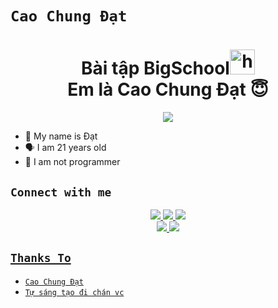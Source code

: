 # ```Cao Chung Đạt```
<p align="center">
<h1 align="center">Bài tập BigSchool<img src="https://user-images.githubusercontent.com/1303154/88677602-1635ba80-d120-11ea-84d8-d263ba5fc3c0.gif" width="40px" alt="hi"><br>Em là Cao Chung Đạt 😇 </h1>
<p align="center">
  <img src="https://scontent.fsgn8-3.fna.fbcdn.net/v/t39.30808-6/337291586_569199528511175_1101237418648525879_n.jpg?_nc_cat=104&ccb=1-7&_nc_sid=09cbfe&_nc_ohc=h9eFNPSKGGMAX_9gZBc&_nc_ht=scontent.fsgn8-3.fna&oh=00_AfCsDOYU3w9xqt3lNyI31DxSelgvzl_pQZa9WqLKuhBmOQ&oe=6424C401" /></>
</p>

- 👼 My name is Đạt
- 🗣️ I am 21 years old 
- 🔭 I am not programmer

## ```Connect with me```
<p align="center">
  <a href="https://instagram.com/caochungdat"><img src="https://img.shields.io/badge/Instagram-E4405F?style=for-the-badge&logo=instagram&logoColor=white"/> 
  <a href="https://www.facebook.com/caochungdat"><img src="https://img.shields.io/badge/Facebook-%234267B2.svg?&style=for-the-badge&logo=facebook&logoColor=white" />
  <a href="https://t.me/caochungdat"><img src="https://img.shields.io/badge/Telegram-%230088cc.svg?&style=for-the-badge&logo=telegram&logoColor=white" /> <br>
  <a href="https://github.com/chungdat02"><img src="https://img.shields.io/badge/-GitHub-black?style=flat-square&logo=github" /> 
  <a href="https://www.youtube.com/channel/UCbDcgl4X1V8IHa3wdSTC1dQ"><img src="https://img.shields.io/youtube/channel/subscribers/UCdzWwbApjkyODby7_MoRYlA?style=social" /> <br>
</p>

## ```Thanks To```

- [`Cao Chung Đạt`]()
- [`Tự sáng tạo đi chán vc`]()
